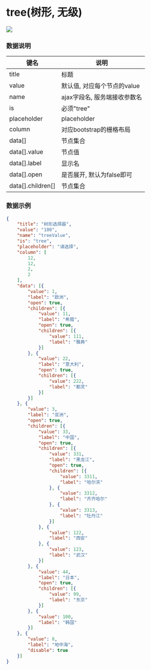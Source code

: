 # tree(树形, 无级)   

![](https://github.com/MaiYuan/Admin5/blob/master/docs/images/tree.png?raw=true)

### 数据说明
|键名 |说明 |
| ------------ | ------------ |
|title| 标题|
|value| 默认值, 对应每个节点的value  |
|name   | ajax字段名, 服务端接收参数名  |
|is| 必须"tree"  |
|placeholder| placeholder |,
|column   | 对应bootstrap的栅格布局  |
|data[]| 节点集合 |
|data[].value| 节点值 |
|data[].label| 显示名 |
|data[].open| 是否展开, 默认为false即可 |
|data[].children[]| 节点集合 |


### 数据示例
``` json
{
    "title": "树形选择器",
    "value": "100",
    "name": "treeValue",
    "is": "tree",
    "placeholder": "请选择",
    "column": [
        12,
        12,
        2,
        2
    ],
    "data": [{
        "value": 1,
        "label": "欧洲",
        "open": true,
        "children": [{
            "value": 11,
            "label": "希腊",
            "open": true,
            "children": [{
                "value": 111,
                "label": "雅典"
            }]
        }, {
            "value": 22,
            "label": "意大利",
            "open": true,
            "children": [{
                "value": 222,
                "label": "都灵"
            }]
        }]
    }, {
        "value": 3,
        "label": "亚洲",
        "open": true,
        "children": [{
            "value": 33,
            "label": "中国",
            "open": true,
            "children": [{
                "value": 331,
                "label": "黑龙江",
                "open": true,
                "children": [{
                    "value": 3311,
                    "label": "哈尔滨"
                }, {
                    "value": 3312,
                    "label": "齐齐哈尔"
                }, {
                    "value": 3313,
                    "label": "牡丹江"
                }]
            }, {
                "value": 122,
                "label": "西安"
            }, {
                "value": 123,
                "label": "武汉"
            }]
        }, {
            "value": 44,
            "label": "日本",
            "open": true,
            "children": [{
                "value": 99,
                "label": "东京"
            }]
        }, {
            "value": 100,
            "label": "韩国"
        }]
    }, {
        "value": 8,
        "label": "地中海",
        "disable": true
    }]
}
```
